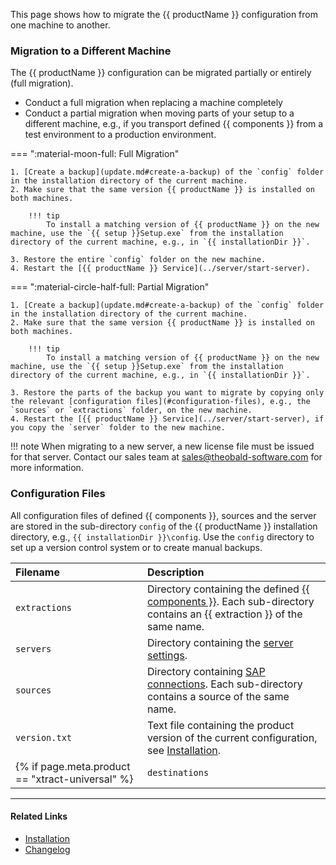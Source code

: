 
This page shows how to migrate the {{ productName }} configuration from one machine to another.


### Migration to a Different Machine

The {{ productName }} configuration can be migrated partially or entirely (full migration).

- Conduct a full migration when replacing a machine completely
- Conduct a partial migration when moving parts of your setup to a different machine, e.g., if you transport defined {{ components }} from a test environment to a production environment.

=== ":material-moon-full: Full Migration"
	
	1. [Create a backup](update.md#create-a-backup) of the `config` folder in the installation directory of the current machine.
	2. Make sure that the same version {{ productName }} is installed on both machines.
	
		!!! tip
			To install a matching version of {{ productName }} on the new machine, use the `{{ setup }}Setup.exe` from the installation directory of the current machine, e.g., in `{{ installationDir }}`.

	3. Restore the entire `config` folder on the new machine.
	4. Restart the [{{ productName }} Service](../server/start-server).
	

=== ":material-circle-half-full: Partial Migration"

	1. [Create a backup](update.md#create-a-backup) of the `config` folder in the installation directory of the current machine.
	2. Make sure that the same version {{ productName }} is installed on both machines.
	
		!!! tip
			To install a matching version of {{ productName }} on the new machine, use the `{{ setup }}Setup.exe` from the installation directory of the current machine, e.g., in `{{ installationDir }}`.

	3. Restore the parts of the backup you want to migrate by copying only the relevant [configuration files](#configuration-files), e.g., the `sources` or `extractions` folder, on the new machine.
	4. Restart the [{{ productName }} Service](../server/start-server), if you copy the `server` folder to the new machine.
	

!!! note
    When migrating to a new server, a new license file must be issued for that server.
    Contact our sales team at [sales@theobald-software.com](mailto:sales@theobald-software.com) for more information.


### Configuration Files

All configuration files of defined {{ components }}, sources and the server are stored in the sub-directory `config` of the {{ productName }} installation directory, e.g., `{{ installationDir }}\config`.
Use the `config` directory to set up a version control system or to create manual backups.


|Filename      | Description                                                                                                                                                  |
|:-------------|:-------------------------------------------------------------------------------------------------------------------------------------------------------------|
|`extractions` |Directory containing the defined [{{ components }}](../getting-started/define-a-table-extraction). Each sub-directory contains an {{ extraction }} of the same name.          |
|`servers`     |Directory containing the [server settings](../server/server-settings).                                                                                        |
|`sources`     |Directory containing [SAP connections](../sap-connection/index.md). Each sub-directory contains a source of the same name.                                              |
|`version.txt` |Text file containing the product version of the current configuration, see [Installation](installation.md/#installation-directory-files).|
{% if page.meta.product == "xtract-universal" %}| `destinations` | Directory containing the destinations. Each .json file contains a destination of the same name. | {% endif %}


****
#### Related Links
- [Installation ](installation.md)
- [Changelog](../../changelog.md)
